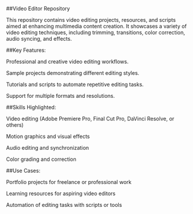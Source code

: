 ##Video Editor Repository

This repository contains video editing projects, resources, and scripts aimed at enhancing multimedia content creation. It showcases a variety of video editing techniques, including trimming, transitions, color correction, audio syncing, and effects.

##Key Features:

Professional and creative video editing workflows.

Sample projects demonstrating different editing styles.

Tutorials and scripts to automate repetitive editing tasks.

Support for multiple formats and resolutions.

##Skills Highlighted:

Video editing (Adobe Premiere Pro, Final Cut Pro, DaVinci Resolve, or others)

Motion graphics and visual effects

Audio editing and synchronization

Color grading and correction

##Use Cases:

Portfolio projects for freelance or professional work

Learning resources for aspiring video editors

Automation of editing tasks with scripts or tools
